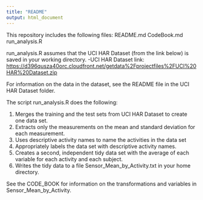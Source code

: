```yaml
---
title: "README"
output: html_document
---
```


This repository includes the following files:
README.md
CodeBook.md
run_analysis.R


run_analysis.R assumes that the UCI HAR Dataset (from the link below) is saved in your working directory.
-UCI HAR Dataset link: https://d396qusza40orc.cloudfront.net/getdata%2Fprojectfiles%2FUCI%20HAR%20Dataset.zip

For information on the data in the dataset, see the README file in the UCI HAR Dataset folder.

The script run_analysis.R does the following:

1. Merges the training and the test sets from UCI HAR Dataset to create one data set.
2. Extracts only the measurements on the mean and standard deviation for each measurement.
3. Uses descriptive activity names to name the activities in the data set
4. Appropriately labels the data set with descriptive activity names. 
5. Creates a second, independent tidy data set with the average of each variable for each activity and each subject.
6. Writes the tidy data to a file Sensor_Mean_by_Activity.txt in your home directory. 

See the CODE_BOOK for information on the transformations and variables in Sensor_Mean_by_Activity. 